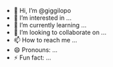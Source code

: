 - 👋 Hi, I’m @giggilopo
- 👀 I’m interested in ...
- 🌱 I’m currently learning ...
- 💞️ I’m looking to collaborate on ...
- 📫 How to reach me ...
- 😄 Pronouns: ...
- ⚡ Fun fact: ...

<!---
giggilopo/giggilopo is a ✨ special ✨ repository because its `README.md` (this file) appears on your GitHub profile.
You can click the Preview link to take a look at your changes.
--->
